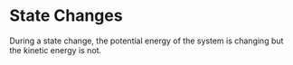 # State Changes
During a state change, the potential energy of the system is changing but the kinetic energy is not.